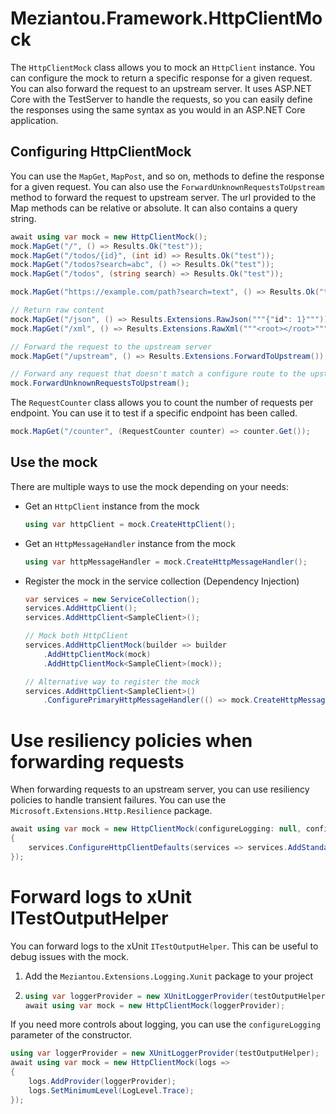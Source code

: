 # Meziantou.Framework.HttpClientMock

The `HttpClientMock` class allows you to mock an `HttpClient` instance. You can configure the mock to return a specific response for a given request. You can also forward the request to an upstream server.
It uses ASP.NET Core with the TestServer to handle the requests, so you can easily define the responses using the same syntax as you would in an ASP.NET Core application.

## Configuring HttpClientMock

You can use the `MapGet`, `MapPost`, and so on, methods to define the response for a given request. You can also use the `ForwardUnknownRequestsToUpstream` method to forward the request to upstream server.
The url provided to the Map methods can be relative or absolute. It can also contains a query string.

````c#
await using var mock = new HttpClientMock();
mock.MapGet("/", () => Results.Ok("test"));
mock.MapGet("/todos/{id}", (int id) => Results.Ok("test"));
mock.MapGet("/todos?search=abc", () => Results.Ok("test"));
mock.MapGet("/todos", (string search) => Results.Ok("test"));

mock.MapGet("https://example.com/path?search=text", () => Results.Ok("test"));

// Return raw content
mock.MapGet("/json", () => Results.Extensions.RawJson("""{"id": 1}"""));
mock.MapGet("/xml", () => Results.Extensions.RawXml("""<root></root>"""));

// Forward the request to the upstream server
mock.MapGet("/upstream", () => Results.Extensions.ForwardToUpstream());

// Forward any request that doesn't match a configure route to the upstream server
mock.ForwardUnknownRequestsToUpstream();
````

The  `RequestCounter` class allows you to count the number of requests per endpoint. You can use it to test if a specific endpoint has been called.

````c#
mock.MapGet("/counter", (RequestCounter counter) => counter.Get());
````

## Use the mock

There are multiple ways to use the mock depending on your needs:

- Get an `HttpClient` instance from the mock

    ```c#
    using var httpClient = mock.CreateHttpClient();
    ```

- Get an `HttpMessageHandler` instance from the mock

    ```c#
    using var httpMessageHandler = mock.CreateHttpMessageHandler();
    ```

- Register the mock in the service collection (Dependency Injection)

    ````c#
    var services = new ServiceCollection();
    services.AddHttpClient();
    services.AddHttpClient<SampleClient>();

    // Mock both HttpClient
    services.AddHttpClientMock(builder => builder
        .AddHttpClientMock(mock)
        .AddHttpClientMock<SampleClient>(mock));

    // Alternative way to register the mock
    services.AddHttpClient<SampleClient>()
        .ConfigurePrimaryHttpMessageHandler(() => mock.CreateHttpMessageHandler());
    ````

# Use resiliency policies when forwarding requests

When forwarding requests to an upstream server, you can use resiliency policies to handle transient failures. You can use the `Microsoft.Extensions.Http.Resilience` package.

````c#
await using var mock = new HttpClientMock(configureLogging: null, configureServices: services =>
{
    services.ConfigureHttpClientDefaults(services => services.AddStandardResilienceHandler());
});
````

# Forward logs to xUnit ITestOutputHelper

You can forward logs to the xUnit `ITestOutputHelper`. This can be useful to debug issues with the mock.

1. Add the `Meziantou.Extensions.Logging.Xunit` package to your project
1. ````c#
   using var loggerProvider = new XUnitLoggerProvider(testOutputHelper);
   await using var mock = new HttpClientMock(loggerProvider);
   ````

If you need more controls about logging, you can use the `configureLogging` parameter of the constructor.

````c#
using var loggerProvider = new XUnitLoggerProvider(testOutputHelper);
await using var mock = new HttpClientMock(logs =>
{
    logs.AddProvider(loggerProvider);
    logs.SetMinimumLevel(LogLevel.Trace);
});
````

